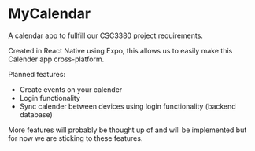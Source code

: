 # MyCalendar
A calendar app to fullfill our CSC3380 project requirements.

Created in React Native using Expo, this allows us to easily make this Calender app cross-platform.

Planned features:
- Create events on your calender
- Login functionality
- Sync calender between devices using login functionality (backend database)

More features will probably be thought up of and will be implemented but for now we are sticking to these features. 
